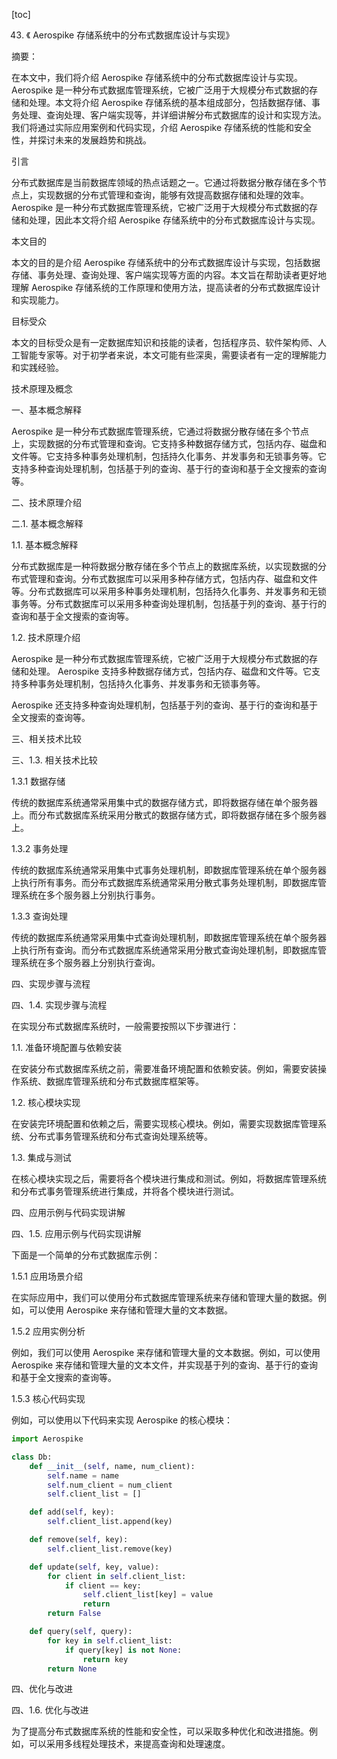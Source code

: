 
[toc]                    
                
                
43. 《 Aerospike 存储系统中的分布式数据库设计与实现》

摘要：

在本文中，我们将介绍 Aerospike 存储系统中的分布式数据库设计与实现。 Aerospike 是一种分布式数据库管理系统，它被广泛用于大规模分布式数据的存储和处理。本文将介绍 Aerospike 存储系统的基本组成部分，包括数据存储、事务处理、查询处理、客户端实现等，并详细讲解分布式数据库的设计和实现方法。我们将通过实际应用案例和代码实现，介绍 Aerospike 存储系统的性能和安全性，并探讨未来的发展趋势和挑战。

引言

分布式数据库是当前数据库领域的热点话题之一。它通过将数据分散存储在多个节点上，实现数据的分布式管理和查询，能够有效提高数据存储和处理的效率。 Aerospike 是一种分布式数据库管理系统，它被广泛用于大规模分布式数据的存储和处理，因此本文将介绍 Aerospike 存储系统中的分布式数据库设计与实现。

本文目的

本文的目的是介绍 Aerospike 存储系统中的分布式数据库设计与实现，包括数据存储、事务处理、查询处理、客户端实现等方面的内容。本文旨在帮助读者更好地理解 Aerospike 存储系统的工作原理和使用方法，提高读者的分布式数据库设计和实现能力。

目标受众

本文的目标受众是有一定数据库知识和技能的读者，包括程序员、软件架构师、人工智能专家等。对于初学者来说，本文可能有些深奥，需要读者有一定的理解能力和实践经验。

技术原理及概念

一、基本概念解释

 Aerospike 是一种分布式数据库管理系统，它通过将数据分散存储在多个节点上，实现数据的分布式管理和查询。它支持多种数据存储方式，包括内存、磁盘和文件等。它支持多种事务处理机制，包括持久化事务、并发事务和无锁事务等。它支持多种查询处理机制，包括基于列的查询、基于行的查询和基于全文搜索的查询等。

二、技术原理介绍

二.1. 基本概念解释

1.1. 基本概念解释

分布式数据库是一种将数据分散存储在多个节点上的数据库系统，以实现数据的分布式管理和查询。分布式数据库可以采用多种存储方式，包括内存、磁盘和文件等。分布式数据库可以采用多种事务处理机制，包括持久化事务、并发事务和无锁事务等。分布式数据库可以采用多种查询处理机制，包括基于列的查询、基于行的查询和基于全文搜索的查询等。

1.2. 技术原理介绍

 Aerospike 是一种分布式数据库管理系统，它被广泛用于大规模分布式数据的存储和处理。 Aerospike 支持多种数据存储方式，包括内存、磁盘和文件等。它支持多种事务处理机制，包括持久化事务、并发事务和无锁事务等。

 Aerospike 还支持多种查询处理机制，包括基于列的查询、基于行的查询和基于全文搜索的查询等。

三、相关技术比较

三、1.3. 相关技术比较

1.3.1 数据存储

传统的数据库系统通常采用集中式的数据存储方式，即将数据存储在单个服务器上。而分布式数据库系统采用分散式的数据存储方式，即将数据存储在多个服务器上。

1.3.2 事务处理

传统的数据库系统通常采用集中式事务处理机制，即数据库管理系统在单个服务器上执行所有事务。而分布式数据库系统通常采用分散式事务处理机制，即数据库管理系统在多个服务器上分别执行事务。

1.3.3 查询处理

传统的数据库系统通常采用集中式查询处理机制，即数据库管理系统在单个服务器上执行所有查询。而分布式数据库系统通常采用分散式查询处理机制，即数据库管理系统在多个服务器上分别执行查询。

四、实现步骤与流程

四、1.4. 实现步骤与流程

在实现分布式数据库系统时，一般需要按照以下步骤进行：

1.1. 准备环境配置与依赖安装

在安装分布式数据库系统之前，需要准备环境配置和依赖安装。例如，需要安装操作系统、数据库管理系统和分布式数据库框架等。

1.2. 核心模块实现

在安装完环境配置和依赖之后，需要实现核心模块。例如，需要实现数据库管理系统、分布式事务管理系统和分布式查询处理系统等。

1.3. 集成与测试

在核心模块实现之后，需要将各个模块进行集成和测试。例如，将数据库管理系统和分布式事务管理系统进行集成，并将各个模块进行测试。

四、应用示例与代码实现讲解

四、1.5. 应用示例与代码实现讲解

下面是一个简单的分布式数据库示例：

1.5.1 应用场景介绍

在实际应用中，我们可以使用分布式数据库管理系统来存储和管理大量的数据。例如，可以使用 Aerospike 来存储和管理大量的文本数据。

1.5.2 应用实例分析

例如，我们可以使用 Aerospike 来存储和管理大量的文本数据。例如，可以使用 Aerospike 来存储和管理大量的文本文件，并实现基于列的查询、基于行的查询和基于全文搜索的查询等。

1.5.3 核心代码实现

例如，可以使用以下代码来实现 Aerospike 的核心模块：

```python
import Aerospike

class Db:
    def __init__(self, name, num_client):
        self.name = name
        self.num_client = num_client
        self.client_list = []

    def add(self, key):
        self.client_list.append(key)

    def remove(self, key):
        self.client_list.remove(key)

    def update(self, key, value):
        for client in self.client_list:
            if client == key:
                self.client_list[key] = value
                return
        return False

    def query(self, query):
        for key in self.client_list:
            if query[key] is not None:
                return key
        return None
```

四、优化与改进

四、1.6. 优化与改进

为了提高分布式数据库系统的性能和安全性，可以采取多种优化和改进措施。例如，可以采用多线程处理技术，来提高查询和处理速度。

